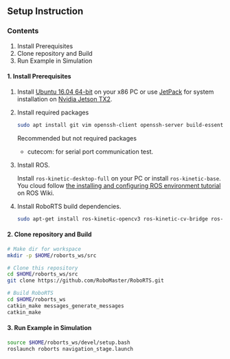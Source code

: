 ## Setup Instruction

### Contents

1. Install Prerequisites
2. Clone repository and Build
3. Run Example in Simulation

#### 1. Install Prerequisites

1. Install [Ubuntu 16.04 64-bit](http://releases.ubuntu.com/16.04/) on your x86 PC or use [JetPack](https://developer.nvidia.com/embedded/jetpack) for system installation on [Nvidia Jetson TX2](https://developer.nvidia.com/embedded/develop/hardware).

2. Install required packages

   ```bash
   sudo apt install git vim openssh-client openssh-server build-essential
   ```

   Recommended but not required packages

   - cutecom: for serial port communication test.

3. Install ROS.

   Install `ros-kinetic-desktop-full` on your PC or install `ros-kinetic-base`. You cloud follow [the installing and configuring ROS environment tutorial](http://wiki.ros.org/ROS/Tutorials/InstallingandConfiguringROSEnvironment) on ROS Wiki.

4. Install RoboRTS build dependencies.

   ```bash
   sudo apt-get install ros-kinetic-opencv3 ros-kinetic-cv-bridge ros-kinetic-image-transport ros-kinetic-stage-ros ros-kinetic-map-server ros-kinetic-laser-geometry ros-kinetic-interactive-markers ros-kinetic-tf ros-kinetic-pcl-* ros-kinetic-libg2o protobuf-compiler libprotobuf-dev libsuitesparse-dev libgoogle-glog-dev ros-kinetic-rviz
   ```

#### 2. Clone repository and Build

```bash
# Make dir for workspace
mkdir -p $HOME/roborts_ws/src

# Clone this repository
cd $HOME/roborts_ws/src
git clone https://github.com/RoboMaster/RoboRTS.git

# Build RoboRTS
cd $HOME/roborts_ws
catkin_make messages_generate_messages
catkin_make
```

#### 3. Run Example in Simulation

```bash
source $HOME/roborts_ws/devel/setup.bash
roslaunch roborts navigation_stage.launch
```

